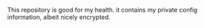 This repository is good for my health.
it contains my private config information,
albeit nicely encrypted.